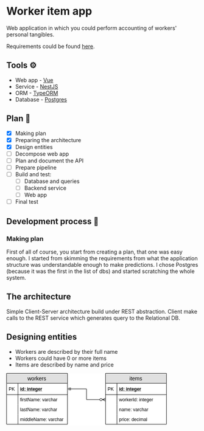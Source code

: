 # Worker item app

Web application in which you could perform accounting of workers' personal tangibles.

Requirements could be found [here](assets/requirements.pdf).

## Tools ⚙️

- Web app - [Vue](https://vuejs.org)
- Service - [NestJS](https://nestjs.com/)
- ORM - [TypeORM](https://typeorm.io/)
- Database - [Postgres](https://www.postgresql.org/)

## Plan 📔

- [x] Making plan
- [x] Preparing the architecture
- [x] Design entities
- [ ] Decompose web app
- [ ] Plan and document the API
- [ ] Prepare pipeline
- [ ] Build and test:
  - [ ] Database and queries
  - [ ] Backend service
  - [ ] Web app
- [ ] Final test

## Development process 👷

### Making plan

First of all of course, you start from creating a plan, that one was easy enough. I started from skimming the requirements from what the application structure was understandable enough to make predictions. I chose Postgres (because it was the first in the list of dbs) and started scratching the whole system.

## The architecture

Simple Client-Server architecture build under REST abstraction. Client make calls to the REST service which generates query to the Relational DB.

## Designing entities

- Workers are described by their full name
- Workers could have 0 or more items
- Items are described by name and price

![database](assets/database.png)
